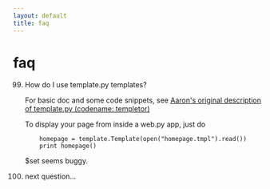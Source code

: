 ```yaml
---
layout: default
title: faq
---
```


# faq

99. How do I use template.py templates?

    For basic doc and some code snippets, see [Aaron's original description of template.py (codename: templetor)](http://groups.google.com/group/webpy/msg/4e2d8496397384e9?hl=en)

    To display your page from inside a web.py app, just do

            homepage = template.Template(open("homepage.tmpl").read())
            print homepage()

    $set seems buggy.
    
99. next question...
